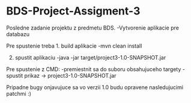 # BDS-Project-Assigment-3

Posledne zadanie projektu z predmetu BDS. 
-Vytvorenie aplikacie pre databazu

Pre spustenie treba 1. build aplikacie
-mvn clean install

2. spustit aplikaciu
-java -jar target/project3-1.0-SNAPSHOT.jar


Pre spustenie z CMD:
-premiestnit sa do suboru obsahujuceho targety
-spustit prikaz ->  project3-1.0-SNAPSHOT.jar


Pripadne bugy onjavujuce sa vo verzii 1.0 budu opravene nasledujucimi patchmi :)
